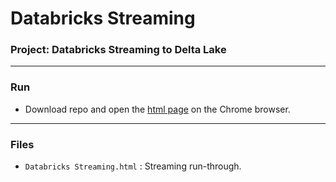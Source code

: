 # Databricks Streaming
### Project: Databricks Streaming to Delta Lake

---
### Run

- Download repo and open the [html page]() on the Chrome browser.

---
### Files

- `Databricks Streaming.html` : Streaming run-through.
